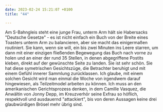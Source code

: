 ```yaml
---
date: 2023-02-24 15:21:07 +0100
title: "44"

---
```

Am S-Bahngleis steht eine junge Frau, unterm Arm hält sie Habersacks "Deutsche Gesetze" - es ist nicht einfach ein Buch von der Breite eines Toasters unterm Arm zu balancieren, aber sie macht das einigermaßen routiniert. Sie kann, wenn sie will, ein bis zwei Minuten ins Leere starren, um dann mit einer einzigen fließenden Begewegung das Buch nach vorne zu holen und an einer der rund 35 Stellen, in denen abgegriffene Postits kleben, direkt auf der gewünschte Seite zu landen. Sie ist sehr schön. Sie hat diese symetrischen Gesichtszüge, die Betrachter beruhigt und mit einem Gefühl innerer Sammlung zurücklassen. Ich glaube, mit einem solchen Gesicht wird man einmal die Woche von irgendwem darauf hingewiesen, als Teilzeitmodel arbeiten zu können. Ich muss an den amerikanischen Gerichtsprozess denken, in dem Camille Vasquez, die Anwältin von Jonny Depp, im Kreuzverhör seine Exfrau so höflich, respektvoll und ausdauernd "attackiert", bis von deren Aussagen keine drei glaubwürdigen Brösel mehr übrig sind. 